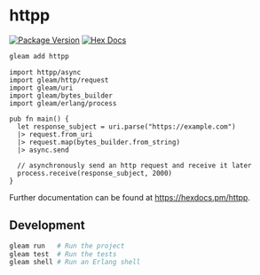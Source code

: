 # httpp

[![Package Version](https://img.shields.io/hexpm/v/httpp)](https://hex.pm/packages/httpp)
[![Hex Docs](https://img.shields.io/badge/hex-docs-ffaff3)](https://hexdocs.pm/httpp/)

```sh
gleam add httpp
```
```gleam
import httpp/async
import gleam/http/request
import gleam/uri
import gleam/bytes_builder
import gleam/erlang/process

pub fn main() {
  let response_subject = uri.parse("https://example.com")
  |> request.from_uri
  |> request.map(bytes_builder.from_string)
  |> async.send

  // asynchronously send an http request and receive it later
  process.receive(response_subject, 2000)
}
```

Further documentation can be found at <https://hexdocs.pm/httpp>.

## Development

```sh
gleam run   # Run the project
gleam test  # Run the tests
gleam shell # Run an Erlang shell
```

